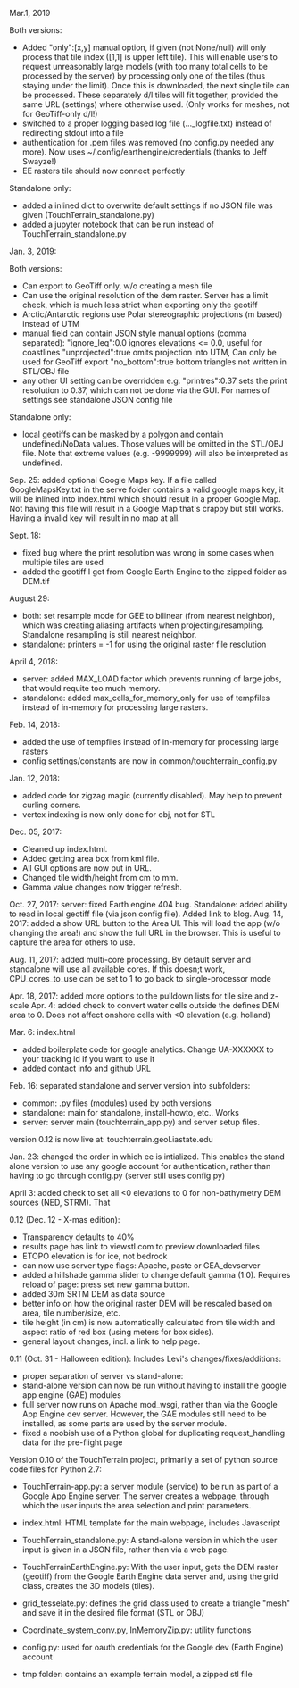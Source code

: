 Mar.1, 2019

Both versions:
- Added "only":[x,y] manual option, if given (not None/null) will only process that tile index ([1,1] is upper left tile). This will enable users to request unreasonably large models (with too many total cells to be processed by the server) by processing only one of the tiles (thus staying under the limit). Once this is downloaded, the next single tile can be processed. These separately d/l tiles will fit together, provided the same URL (settings) where otherwise used. (Only works for meshes, not for GeoTiff-only d/l!)
- switched to a proper logging based log file (..._logfile.txt) instead of redirecting stdout into a file
- authentication for .pem files was removed (no config.py needed any more). Now uses ~/.config/earthengine/credentials (thanks to Jeff Swayze!)
- EE rasters tile should now connect perfectly

Standalone only:
- added a inlined dict to overwrite default settings if no JSON file was given (TouchTerrain_standalone.py)
- added a jupyter notebook that can be run instead of TouchTerrain_standalone.py


Jan. 3, 2019:

Both versions:
- Can export to GeoTiff only, w/o creating a mesh file
- Can use the original resolution of the dem raster. Server has a limit check, which is much less strict when exporting only the geotiff
- Arctic/Antarctic regions use Polar stereographic projections (m based) instead of UTM
- manual field can contain JSON style manual options (comma separated):
  "ignore_leq":0.0    ignores elevations <= 0.0, useful for coastlines
  "unprojected":true  omits projection into UTM, Can only be used for GeoTiff export
  "no_bottom":true    bottom triangles not written in STL/OBJ file
- any other UI setting can be overridden e.g. "printres":0.37 sets the print resolution to 0.37, which can not be done via the GUI. For names of settings see standalone JSON config file

Standalone only:
- local geotiffs can be masked by a polygon and contain undefined/NoData values. Those values will be omitted in the STL/OBJ file. Note that extreme values (e.g. -9999999) will also be interpreted as undefined.


Sep. 25:
added optional Google Maps key. If a file called GoogleMapsKey.txt in the serve folder contains a valid google maps key, it will be inlined into index.html which should result in a proper Google Map. Not having this file will result in a  Google Map that's crappy but still works. Having a invalid key will result in no map at all.

Sept. 18:
- fixed bug where the print resolution was wrong in some cases when multiple tiles are used
- added the geotiff I get from Google Earth Engine to the zipped folder as DEM.tif 

August 29:
- both: set resample mode for GEE to bilinear (from nearest neighbor), which was creating aliasing artifacts when projecting/resampling. Standalone resampling is still nearest neighbor.
- standalone: printers = -1 for using the original raster file resolution


April 4, 2018:
- server: added MAX_LOAD factor which prevents running of large jobs, that would requite too much memory.
- standalone: added max_cells_for_memory_only for use of tempfiles instead of in-memory for processing large rasters.

Feb. 14, 2018: 
- added the use of tempfiles instead of in-memory for processing large rasters 
- config settings/constants are now in common/touchterrain_config.py

Jan. 12, 2018: 
- added code for zigzag magic (currently disabled). May help to prevent curling corners.
- vertex indexing is now only done for obj, not for STL

Dec. 05, 2017: 
- Cleaned up index.html. 
- Added getting area box from kml file. 
- All GUI options are now put in URL. 
- Changed tile width/height from cm to mm. 
- Gamma value changes now trigger refresh.

Oct. 27, 2017: server: fixed Earth engine 404 bug. Standalone: added ability to read in local geotiff file (via json config file). Added link to blog. 
Aug. 14, 2017: added a show URL button to the Area UI. This will load the app (w/o changing the area!) and show the full URL in the browser. This is useful to capture the area for others to use.

Aug. 11, 2017: added multi-core processing. By default server and standalone will use all available cores. If this doesn;t work, CPU_cores_to_use can be set to 1 to go back to single-processor mode

Apr. 18, 2017: added more options to the pulldown lists for tile size and z-scale
Apr. 4: added check to convert water cells outside the defines DEM area to 0. Does not affect onshore cells with <0 elevation (e.g. holland)

Mar. 6: index.html
- added boilerplate code for google analytics. Change UA-XXXXXX to your tracking id if you want to use it
- added contact info and github URL
 
Feb. 16: separated standalone and server version into subfolders:
- common: .py files (modules) used by both versions
- standalone: main for standalone, install-howto, etc.. Works
- server: server main (touchterrain_app.py) and server setup files. 

version 0.12 is now live at: touchterrain.geol.iastate.edu 

Jan. 23: changed the order in which ee is intialized. This enables the stand alone version to use any google account for authentication, rather than having to go through config.py (server still uses config.py)

April 3:  added check to set all <0 elevations to 0 for non-bathymetry DEM sources (NED, STRM). That 

0.12 (Dec. 12 - X-mas edition): 
- Transparency defaults to 40%
- results page has link to viewstl.com to preview downloaded files
- ETOPO elevation is for ice, not bedrock
- can now use server type flags: Apache, paste or GEA_devserver
- added a hillshade gamma slider to change default gamma (1.0). Requires reload of page: press set new gamma button.
- added 30m SRTM DEM as data source
- better info on how the original raster DEM will be rescaled based on area, tile number/size, etc. 
- tile height (in cm) is now automatically calculated from tile width and aspect ratio of red box (using meters for box sides).
- general layout changes, incl. a link to help page.

0.11 (Oct. 31 - Halloween edition): Includes Levi's changes/fixes/additions:
- proper separation of server vs stand-alone:
- stand-alone version can now be run without having to install the google app engine (GAE) modules
- full server now runs on Apache mod_wsgi, rather than via the Google App Engine dev server. However, the GAE modules still need to be installed, as some parts are used by the server module.
- fixed a noobish use of a Python global for duplicating request_handling data for the pre-flight page


Version 0.10 of the TouchTerrain project, primarily a set of python source code files
for Python 2.7:

- TouchTerrain-app.py: a server module (service) to be run as part of a Google App Engine server. The server creates a webpage, through which the user inputs the area selection and print parameters.
    
- index.html: HTML template for the main webpage, includes Javascript
    
- TouchTerrain_standalone.py: A stand-alone version in which the user input is given 
    in a JSON file, rather then via a web page.
    
- TouchTerrainEarthEngine.py: With the user input, gets the DEM raster (geotiff) from the Google Earth Engine data server and, using the grid class, creates the 3D models (tiles).
    
- grid_tesselate.py: defines the grid class used to create a triangle "mesh" and save it in the desired file format (STL or OBJ)
    
- Coordinate_system_conv.py, InMemoryZip.py: utility functions  

- config.py: used for oauth credentials for the Google dev (Earth Engine) account 

- tmp folder: contains an example terrain model, a zipped stl file 


